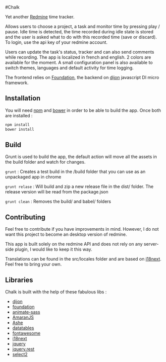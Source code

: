 #Chalk

Yet another [Redmine] time tracker.

Allows users to choose a project, a task and monitor time by pressing play / pause.
Idle time is detected, the time recorded during idle state is stored and the user is asked what to do with this recorded time (save or discard).
To login, use the api key of your redmine account.

Users can update the task's status, tracker and can also send comments while recording.
The app is localized in french and english.
2 colors are available for the moment.
A small configuration panel is also available to switch themes, languages and default activity for time logging.

The frontend relies on [Foundation], the backend on [dijon] javascript DI micro framework.

## Installation

You will need [npm](http://www.npmjs.org) and [bower](http://bower.io) in order to be able to build the app. 
Once both are installed :

```bash
npm install
bower install
```

## Build

Grunt is used to build the app, the default action will move all the assets in the build folder and watch for changes.

`grunt` : Creates a test build in the /build folder that you can use as an unpackaged app in chrome

`grunt relase` : Will build and zip a new release file in the dist/ folder. The release version will be read from the package.json

`grunt clean` : Removes the  build/ and babel/ folders

## Contributing

Feel free to contribute if you have improvements in mind. However, I do not want this project to become an desktop version of redmine.

This app is built solely on the redmine API and does not rely on any server-side plugin, I would like to keep it this way. 

Translations can be found in the src/locales folder and are based on [i18next]. Feel free to bring your own.

## Libraries

Chalk is built with the help of these fabulous libs : 

- [dijon]
- [foundation]
- [animate-sass]
- [AmaranJS]
- [Ashe]
- [datatables]
- [fontawesome]
- [i18next]
- [jquery]
- [jquery.rest]
- [select2]

[Redmine]: http://www.redmine.org
[dijon]: https://github.com/creynders/dijon
[foundation]: http://foundation.zurb.com
[animate-sass]: https://github.com/tgdev/animate-sass
[AmaranJS]: http://hakanersu.github.io/AmaranJS/
[Ashe]: https://github.com/dfsq/Ashe
[datatables]: https://github.com/DataTables/DataTables
[fontawesome]: http://fontawesome.io
[i18next]: https://github.com/i18next/i18next
[jquery]: https://github.com/jquery/jquery
[jquery.rest]: https://github.com/jpillora/jquery.rest
[select2]: https://select2.github.io
